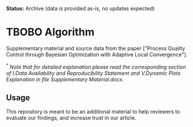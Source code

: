 **Status:** Archive (data is provided as-is, no updates expected)

# TBOBO Algorithm

Supplementary material and source data from the paper ["Process Quality Control through Bayesian Optimization with Adaptive Local Convergence"].

<sup>*</sup> *Note that for detailed explanation please read the corresponding section of I.Data Availability and Reproducibility Statement and V.Dynamic Plots Explanation in file Supplementary Material.docx.*

## Usage

This repository is meant to be an additional material to help reviewers to evaluate our findings, and increase trust in our article.
